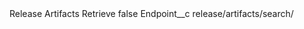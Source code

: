 <?xml version="1.0" encoding="UTF-8"?>
<CustomMetadata xmlns="http://soap.sforce.com/2006/04/metadata" xmlns:xsi="http://www.w3.org/2001/XMLSchema-instance" xmlns:xsd="http://www.w3.org/2001/XMLSchema">
    <label>Release Artifacts Retrieve</label>
    <protected>false</protected>
    <values>
        <field>Endpoint__c</field>
        <value xsi:type="xsd:string">release/artifacts/search/</value>
    </values>
</CustomMetadata>
